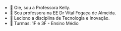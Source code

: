 - 👋 Oie, sou a Professora Kelly.
- 👀 Sou professora na EE Dr Vital Fogaça de Almeida.
- 🍃 Leciono a disciplina de Tecnologia e Inovação.
- 💞 Turmas: 1F e 3F - Ensino Médio

<!---
Fenix3180/Fenix3180 is a ✨ special ✨ repository because its `README.md` (this file) appears on your GitHub profile.
You can click the Preview link to take a look at your changes.
--->
